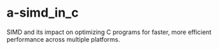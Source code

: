 # a-simd_in_c
SIMD and its impact on optimizing C programs for faster, more efficient performance across multiple platforms.
